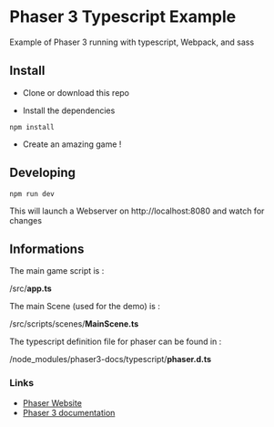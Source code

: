 # Phaser 3 Typescript Example

Example of Phaser 3 running with typescript, Webpack, and sass

## Install

- Clone or download this repo

- Install the dependencies

```
npm install
```

- Create an amazing game !

## Developing

```
npm run dev
```

This will launch a Webserver on http://localhost:8080 and watch for changes

## Informations

The main game script is :

/src/**app.ts**

The main Scene (used for the demo) is :

/src/scripts/scenes/**MainScene.ts**

The typescript definition file for phaser can be found in :

/node_modules/phaser3-docs/typescript/**phaser.d.ts**

### Links

- [Phaser Website](https://phaser.io/)
- [Phaser 3 documentation](https://photonstorm.github.io/phaser3-docs/)
